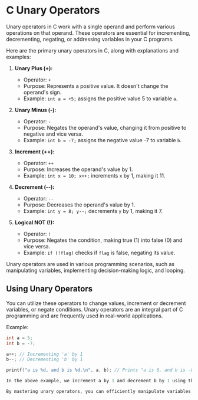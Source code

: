 # C Unary Operators

Unary operators in C work with a single operand and perform various operations on that operand. These operators are essential for incrementing, decrementing, negating, or addressing variables in your C programs.

Here are the primary unary operators in C, along with explanations and examples:

1. **Unary Plus (+):**
   - Operator: `+`
   - Purpose: Represents a positive value. It doesn't change the operand's sign.
   - Example: `int a = +5;` assigns the positive value 5 to variable `a`.

2. **Unary Minus (-):**
   - Operator: `-`
   - Purpose: Negates the operand's value, changing it from positive to negative and vice versa.
   - Example: `int b = -7;` assigns the negative value -7 to variable `b`.

3. **Increment (++):**
   - Operator: `++`
   - Purpose: Increases the operand's value by 1.
   - Example: `int x = 10; x++;` increments `x` by 1, making it 11.

4. **Decrement (--):**
   - Operator: `--`
   - Purpose: Decreases the operand's value by 1.
   - Example: `int y = 8; y--;` decrements `y` by 1, making it 7.

5. **Logical NOT (!):**
   - Operator: `!`
   - Purpose: Negates the condition, making true (1) into false (0) and vice versa.
   - Example: `if (!flag)` checks if `flag` is false, negating its value.

Unary operators are used in various programming scenarios, such as manipulating variables, implementing decision-making logic, and looping.

## Using Unary Operators

You can utilize these operators to change values, increment or decrement variables, or negate conditions. Unary operators are an integral part of C programming and are frequently used in real-world applications.

Example:
```c
int a = 5;
int b = -7;

a++; // Incrementing 'a' by 1
b--; // Decrementing 'b' by 1

printf("a is %d, and b is %d.\n", a, b); // Prints "a is 6, and b is -8."

In the above example, we increment a by 1 and decrement b by 1 using the ++ and -- unary operators, respectively.

By mastering unary operators, you can efficiently manipulate variables and control program flow in your C code.